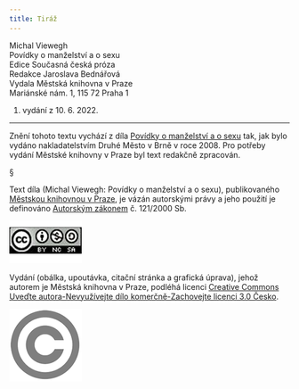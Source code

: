 ```yaml
---
title: Tiráž
---
```


Michal Viewegh    
Povídky o manželství a o sexu  
Edice Současná česká próza  
Redakce Jaroslava Bednářová  
Vydala Městská knihovna v Praze  
Mariánské nám. 1, 115 72 Praha 1  
1. vydání z 10. 6. 2022.

***

Znění tohoto textu vychází z díla [Povídky o manželství a o sexu](https://search.mlp.cz/cz/titul/povidky-o-manzelstvi-a-o-sexu/2310876/) tak, jak bylo vydáno nakladatelstvím Druhé Město v Brně v roce 2008. Pro potřeby vydání Městské knihovny v Praze byl text redakčně zpracován.

§

Text díla (Michal Viewegh: Povídky o manželství a o sexu), publikovaného [Městskou knihovnou v Praze](https://www.mlp.cz/cz/), je vázán autorskými právy a jeho použití je definováno [Autorským zákonem](https://www.mkcr.cz/predpisy-zakonu-709.html) č. 121/2000 Sb.

[![image001.jpg](./resources/image001_fmt.png)](https://creativecommons.org/licenses/by-nc-sa/3.0/cz/)

Vydání (obálka, upoutávka, citační stránka a grafická úprava), jehož autorem je Městská knihovna v Praze, podléhá licenci [Creative Commons Uveďte autora-Nevyužívejte dílo komerčně-Zachovejte licenci 3.0 Česko](https://creativecommons.org/licenses/by-nc-sa/3.0/cz/).


  

![image002.jpg](./resources/image002_fmt.png)
